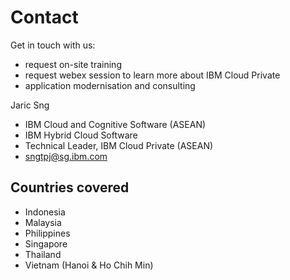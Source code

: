 # Contact

Get in touch with us:

- request on-site training
- request webex session to learn more about IBM Cloud Private
- application modernisation and consulting


Jaric Sng  
- IBM Cloud and Cognitive Software (ASEAN) 
- IBM Hybrid Cloud Software
- Technical Leader, IBM Cloud Private (ASEAN)
- sngtpj@sg.ibm.com

## Countries covered

- Indonesia
- Malaysia
- Philippines
- Singapore
- Thailand
- Vietnam (Hanoi & Ho Chih Min)

